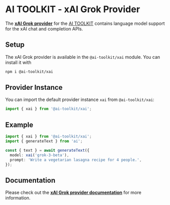# AI TOOLKIT - xAI Grok Provider

The **[xAI Grok provider](https://sdk.khulnasoft.com/providers/ai-toolkit-providers/xai)** for the [AI TOOLKIT](https://sdk.khulnasoft.com/docs)
contains language model support for the xAI chat and completion APIs.

## Setup

The xAI Grok provider is available in the `@ai-toolkit/xai` module. You can install it with

```bash
npm i @ai-toolkit/xai
```

## Provider Instance

You can import the default provider instance `xai` from `@ai-toolkit/xai`:

```ts
import { xai } from '@ai-toolkit/xai';
```

## Example

```ts
import { xai } from '@ai-toolkit/xai';
import { generateText } from 'ai';

const { text } = await generateText({
  model: xai('grok-3-beta'),
  prompt: 'Write a vegetarian lasagna recipe for 4 people.',
});
```

## Documentation

Please check out the **[xAI Grok provider documentation](https://sdk.khulnasoft.com/providers/ai-toolkit-providers/xai)** for more information.
